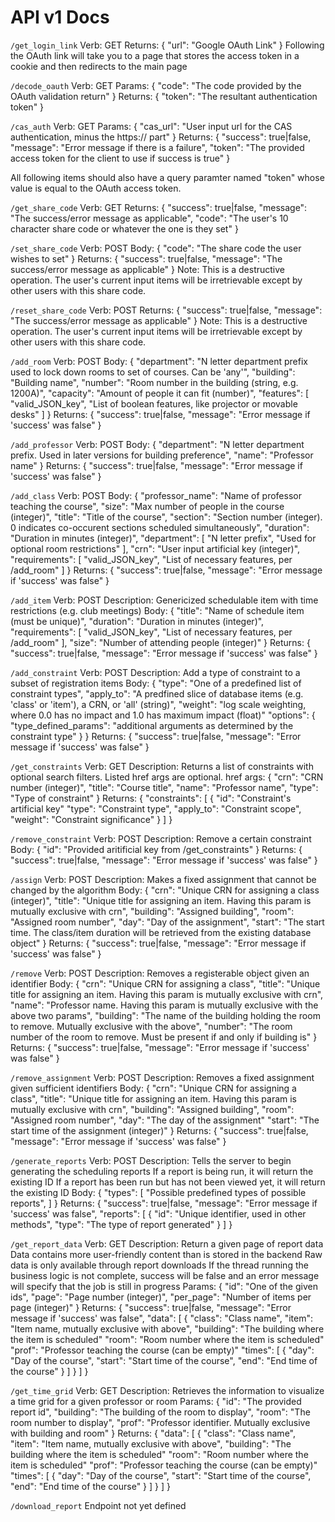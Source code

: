 # API v1 Docs

`/get_login_link`
Verb: GET
Returns: {
    "url": "Google OAuth Link"
}
Following the OAuth link will take you to a page that stores the access token in a cookie and then redirects to the main page


`/decode_oauth`
Verb: GET
Params: {
    "code": "The code provided by the OAuth validation return"
}
Returns: {
    "token": "The resultant authentication token"
}

`/cas_auth`
Verb: GET
Params: {
    "cas_url": "User input url for the CAS authentication, minus the https:// part"
}
Returns: {
    "success": true|false,
    "message": "Error message if there is a failure",
    "token": "The provided access token for the client to use if success is true"
}


All following items should also have a query paramter named "token" whose value is equal to the OAuth access token.

`/get_share_code`
Verb: GET
Returns: {
    "success": true|false,
    "message": "The success/error message as applicable",
    "code": "The user's 10 character share code or whatever the one is they set"
}

`/set_share_code`
Verb: POST
Body: {
    "code": "The share code the user wishes to set"
}
Returns: {
    "success": true|false,
    "message": "The success/error message as applicable"
}
Note: This is a destructive operation. The user's current input items will be irretrievable except by other users with this share code.

`/reset_share_code`
Verb: POST
Returns: {
    "success": true|false,
    "message": "The success/error message as applicable"
}
Note: This is a destructive operation. The user's current input items will be irretrievable except by other users with this share code.

`/add_room`
Verb: POST
Body: {
    "department": "N letter department prefix used to lock down rooms to set of courses. Can be 'any'",
    "building": "Building name",
    "number": "Room number in the building (string, e.g. 1200A)",
    "capacity": "Amount of people it can fit (number)",
    "features": [
        "valid_JSON_key",
        "List of boolean features, like projector or movable desks"
    ]
}
Returns: {
    "success": true|false,
    "message": "Error message if 'success' was false"
}

`/add_professor`
Verb: POST
Body: {
    "department": "N letter department prefix. Used in later versions for building preference",
    "name": "Professor name"
}
Returns: {
    "success": true|false,
    "message": "Error message if 'success' was false"
}

`/add_class`
Verb: POST
Body: {
    "professor_name": "Name of professor teaching the course",
    "size": "Max number of people in the course (integer)",
    "title": "Title of the course",
    "section": "Section number (integer). 0 indicates co-occurent sections scheduled simultaneously",
    "duration": "Duration in minutes (integer)",
    "department": [
        "N letter prefix",
        "Used for optional room restrictions"
    ],
    "crn": "User input artificial key (integer)",
    "requirements": [
        "valid_JSON_key",
        "List of necessary features, per /add_room"
    ]
}
Returns: {
    "success": true|false,
    "message": "Error message if 'success' was false"
}

`/add_item`
Verb: POST
Description: Genericized schedulable item with time restrictions (e.g. club meetings)
Body: {
    "title": "Name of schedule item (must be unique)",
    "duration": "Duration in minutes (integer)",
    "requirements": [
        "valid_JSON_key",
        "List of necessary features, per /add_room"
    ],
    "size": "Number of attending people (integer)"
}
Returns: {
    "success": true|false,
    "message": "Error message if 'success' was false"
}

`/add_constraint`
Verb: POST
Description: Add a type of constraint to a subset of registration items
Body: {
    "type": "One of a predefined list of constraint types",
    "apply_to": "A predfined slice of database items (e.g. 'class' or 'item'), a CRN, or 'all' (string)",
    "weight": "log scale weighting, where 0.0 has no impact and 1.0 has maximum impact (float)"
    "options": {
        "type_defined_params": "additional arguments as determined by the constraint type"
    }
}
Returns: {
    "success": true|false,
    "message": "Error message if 'success' was false"
}

`/get_constraints`
Verb: GET
Description: Returns a list of constraints with optional search filters. Listed href args are optional.
href args: {
    "crn": "CRN number (integer)",
    "title": "Course title",
    "name": "Professor name",
    "type": "Type of constraint"
}
Returns: {
    "constraints": [
        {
            "id": "Constraint's artificial key"
            "type": "Constraint type",
            "apply_to": "Constraint scope",
            "weight": "Constraint significance"
        }
    ]
}

`/remove_constraint`
Verb: POST
Description: Remove a certain constraint
Body: {
    "id": "Provided aritificial key from /get_constraints"
}
Returns: {
    "success": true|false,
    "message": "Error message if 'success' was false"
}

`/assign`
Verb: POST
Description: Makes a fixed assignment that cannot be changed by the algorithm
Body: {
    "crn": "Unique CRN for assigning a class (integer)",
    "title": "Unique title for assigning an item. Having this param is mutually exclusive with crn",
    "building": "Assigned building",
    "room": "Assigned room number",
    "day": "Day of the assignment",
    "start": "The start time. The class/item duration will be retrieved from the existing database object"
}
Returns: {
    "success": true|false,
    "message": "Error message if 'success' was false"
}

`/remove`
Verb: POST
Description: Removes a registerable object given an identifier
Body: {
    "crn": "Unique CRN for assigning a class",
    "title": "Unique title for assigning an item. Having this param is mutually exclusive with crn",
    "name": "Professor name. Having this param is mutually exclusive with the above two params",
    "building": "The name of the building holding the room to remove. Mutually exclusive with the above",
    "number": "The room number of the room to remove. Must be present if and only if building is"
}
Returns: {
    "success": true|false,
    "message": "Error message if 'success' was false"
}

`/remove_assignment`
Verb: POST
Description: Removes a fixed assignment given sufficient identifiers
Body: {
    "crn": "Unique CRN for assigning a class",
    "title": "Unique title for assigning an item. Having this param is mutually exclusive with crn",
    "building": "Assigned building",
    "room": "Assigned room number",
    "day": "The day of the assignment"
    "start": "The start time of the assignment (integer)"
}
Returns: {
    "success": true|false,
    "message": "Error message if 'success' was false"
}

`/generate_reports`
Verb: POST
Description:
Tells the server to begin generating the scheduling reports
If a report is being run, it will return the existing ID
If a report has been run but has not been viewed yet, it will return the existing ID
Body: {
    "types": [
        "Possible predefined types of possible reports",
    ]
}
Returns: {
    "success": true|false,
    "message": "Error message if 'success' was false",
    "reports": [
        {
            "id": "Unique identifier, used in other methods",
            "type": "The type of report generated"
        }
    ]
}

`/get_report_data`
Verb: GET
Description:
Return a given page of report data
Data contains more user-friendly content than is stored in the backend
Raw data is only available through report downloads
If the thread running the business logic is not complete,
    success will be false and an error message will specify that the job is still in progress
Params: {
    "id": "One of the given ids",
    "page": "Page number (integer)",
    "per_page": "Number of items per page (integer)"
}
Returns: {
    "success": true|false,
    "message": "Error message if 'success' was false",
    "data": [
        {
            "class": "Class name",
            "item": "Item name, mutually exclusive with above",
            "building": "The building where the item is scheduled"
            "room": "Room number where the item is scheduled"
            "prof": "Professor teaching the course (can be empty)"
            "times": [
                {
                    "day": "Day of the course",
                    "start": "Start time of the course",
                    "end": "End time of the course"
                }
            ]
        }
    ]
}

`/get_time_grid`
Verb: GET
Description: Retrieves the information to visualize a time grid for a given professor or room
Params: {
    "id": "The provided report id",
    "building": "The building of the room to display",
    "room": "The room number to display",
    "prof": "Professor identifier. Mutually exclusive with building and room"
}
Returns: {
    "data": [
        {
            "class": "Class name",
            "item": "Item name, mutually exclusive with above",
            "building": "The building where the item is scheduled"
            "room": "Room number where the item is scheduled"
            "prof": "Professor teaching the course (can be empty)"
            "times": [
                {
                    "day": "Day of the course",
                    "start": "Start time of the course",
                    "end": "End time of the course"
                }
            ]
        }
    ]
}

`/download_report`
Endpoint not yet defined